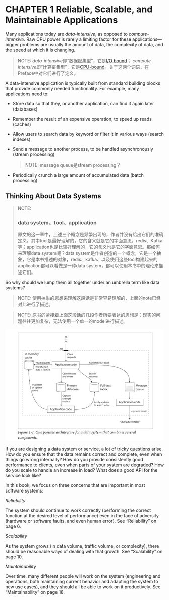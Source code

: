 # CHAPTER 1 Reliable, Scalable, and Maintainable Applications

Many applications today are *data-intensive*, as opposed to *compute-intensive*. Raw CPU power is rarely a limiting factor for these applications—bigger problems are usually the amount of data, the complexity of data, and the speed at which it is changing.

> NOTE: *data-intensive*即“数据密集型”，它是[I/O bound](https://en.wikipedia.org/wiki/I/O_bound)； *compute-intensive*即“计算密集型”，它是[CPU-bound](https://en.wikipedia.org/wiki/CPU-bound)。关于这两个词语，在Preface中对它们进行了定义。

A data-intensive application is typically built from standard building blocks that provide commonly needed functionality. For example, many applications need to:

- Store data so that they, or another application, can find it again later (databases)

- Remember the result of an expensive operation, to speed up reads (caches)

- Allow users to search data by keyword or filter it in various ways (search indexes)

- Send a message to another process, to be handled asynchronously (stream processing)

  > NOTE: message queue是stream processing？

- Periodically crunch a large amount of accumulated data (batch processing)



## Thinking About Data Systems



> NOTE: 
>
> ### data system、tool、application
>
> 原文的这一章中，上述三个概念是频繁出现的，作者并没有给出它们的准确定义。其中tool是最好理解的，它的含义就是它的字面意思，redis、Kafka等；application也是比较好理解的，它的含义也是它的字面意思。那如何来理解data system呢？data system是作者创造的一个概念，它是一个抽象，它是本书描述的对象，redis、kafka、以及使用这些tool构建起来的application都可以看做是一种data system，都可以使用本书中的理论来描述它们。

So why should we lump them all together under an umbrella term like data systems?

> NOTE: 使用抽象的思想来理解这段话是非常容易理解的，上面的note已经对此进行了描述。



> NOTE: 原书的紧接着上面这段话的几段作者所要表达的思想是：现实的问题往往更加复杂，无法使用一个单一的model进行描述。



![](./Figure1-1.jpg)



If you are designing a data system or service, a lot of tricky questions arise. How do you ensure that the data remains correct and complete, even when things go wrong internally? How do you provide consistently good performance to clients, even when parts of your system are degraded? How do you scale to handle an increase in load? What does a good API for the service look like?

In this book, we focus on three concerns that are important in most software systems:

*Reliability*

The system should continue to work correctly (performing the correct function at the desired level of performance) even in the face of adversity (hardware or software faults, and even human error). See “Reliability” on page 6.

*Scalability*

As the system grows (in data volume, traffic volume, or complexity), there should be reasonable ways of dealing with that growth. See “Scalability” on page 10.

*Maintainability*

Over time, many different people will work on the system (engineering and operations, both maintaining current behavior and adapting the system to new use cases), and they should all be able to work on it productively. See “Maintainability” on page 18.

